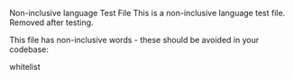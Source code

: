 Non-inclusive language Test File This is a non-inclusive language test file. Removed after testing.

This file has non-inclusive words - these should be avoided in your codebase:

whitelist

